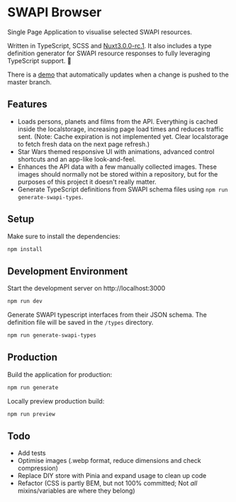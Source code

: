 # SWAPI Browser

Single Page Application to visualise selected SWAPI resources. 

Written in TypeScript, SCSS and [Nuxt3.0.0-rc.1](https://v3.nuxtjs.org/). 
It also includes a type definition generator for SWAPI resource responses 
to fully leveraging TypeScript support. 🎉

There is a [demo](https://master--sparkly-valkyrie-c4b960.netlify.app/) that automatically updates when a change is pushed to the master branch.

## Features
- Loads persons, planets and films from the API. Everything is cached inside the localstorage,
increasing page load times and reduces traffic sent. (Note: Cache expiration is not implemented yet. Clear localstorage to fetch fresh data on the next page refresh.)
- Star Wars themed responsive UI with animations, advanced control shortcuts and an app-like look-and-feel.
- Enhances the API data with a few manually collected images. These images should normally not be stored within a repository, but for the purposes of this project it doesn't really matter.
- Generate TypeScript definitions from SWAPI schema files using `npm run generate-swapi-types`.

## Setup

Make sure to install the dependencies:

```bash
npm install
```

## Development Environment

Start the development server on http://localhost:3000

```bash
npm run dev
```

Generate SWAPI typescript interfaces from their JSON schema. 
The definition file will be saved in the `/types` directory.  

```bash
npm run generate-swapi-types
```

## Production

Build the application for production:

```bash
npm run generate
```

Locally preview production build:

```bash
npm run preview
```

## Todo
- Add tests
- Optimise images (.webp format, reduce dimensions and check compression)
- Replace DIY store with Pinia and expand usage to clean up code
- Refactor (CSS is partly BEM, but not 100% committed; Not *all* mixins/variables are where they belong)
